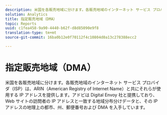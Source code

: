 ```yaml
---
description: 米国を各販売地域に分けます。各販売地域のインターネット サービス プロバイダ（ISP）は、ARIN（American Registry of Internet Name）と共にそれらが使用する IP アドレスを提供します。アドビは Digital Envoy 社と提携しており、Web サイトの訪問者の IP アドレスと一致する地域分布分けデータと、その IP アドレスの地理上の都市、州、郵便番号および DMA を入手しています。
solution: Analytics
title: 指定販売地域（DMA）
topic: Reports
uuid: c1fea458-9a90-4440-b62f-d8d85090e9f8
translation-type: tm+mt
source-git-commit: 16ba0b12e0f70112f4c10804d0a13c278388ecc2

---
```



# 指定販売地域（DMA）

米国を各販売地域に分けます。各販売地域のインターネット サービス プロバイダ（ISP）は、ARIN（American Registry of Internet Name）と共にそれらが使用する IP アドレスを提供します。アドビは Digital Envoy 社と提携しており、Web サイトの訪問者の IP アドレスと一致する地域分布分けデータと、その IP アドレスの地理上の都市、州、郵便番号および DMA を入手しています。

